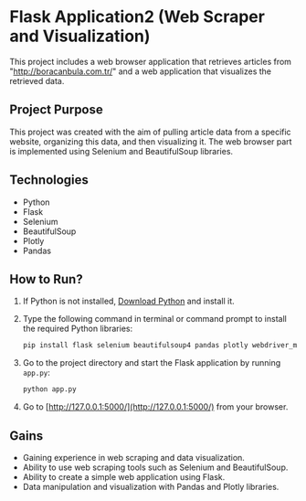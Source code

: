 # Flask Application2 (Web Scraper and Visualization)

This project includes a web browser application that retrieves articles from "http://boracanbula.com.tr/" and a web application that visualizes the retrieved data.

## Project Purpose

This project was created with the aim of pulling article data from a specific website, organizing this data, and then visualizing it. The web browser part is implemented using Selenium and BeautifulSoup libraries.

## Technologies

- Python
- Flask
- Selenium
- BeautifulSoup
- Plotly
- Pandas

## How to Run?

1. If Python is not installed, [Download Python](https://www.python.org/downloads/) and install it.
2. Type the following command in terminal or command prompt to install the required Python libraries:

     ```bash
     pip install flask selenium beautifulsoup4 pandas plotly webdriver_manager
     ```

3. Go to the project directory and start the Flask application by running `app.py`:

     ```bash
     python app.py
     ```

4. Go to [http://127.0.0.1:5000/](http://127.0.0.1:5000/) from your browser.

## Gains

- Gaining experience in web scraping and data visualization.
- Ability to use web scraping tools such as Selenium and BeautifulSoup.
- Ability to create a simple web application using Flask.
- Data manipulation and visualization with Pandas and Plotly libraries.
